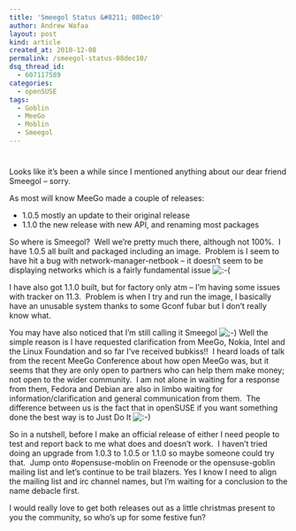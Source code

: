 ```yaml
---
title: 'Smeegol Status &#8211; 08Dec10'
author: Andrew Wafaa
layout: post
kind: article
created_at: 2010-12-08
permalink: /smeegol-status-08dec10/
dsq_thread_id:
  - 607117589
categories:
  - openSUSE
tags:
  - Goblin
  - MeeGo
  - Moblin
  - Smeegol
---
```

# 

Looks like it’s been a while since I mentioned anything about our dear friend Smeegol – sorry.

As most will know MeeGo made a couple of releases:

*   1.0.5 mostly an update to their original release
*   1.1.0 the new release with new API, and renaming most packages

So where is Smeegol?  Well we’re pretty much there, although not 100%.  I have 1.0.5 all built and packaged including an image.  Problem is I seem to have hit a bug with network-manager-netbook – it doesn’t seem to be displaying networks which is a fairly fundamental issue ![:-(][1] 

 [1]: http://andrew.wafaa.eu/blog/wp-includes/images/smilies/icon_sad.gif

I have also got 1.1.0 built, but for factory only atm – I’m having some issues with tracker on 11.3.  Problem is when I try and run the image, I basically have an unusable system thanks to some Gconf fubar but I don’t really know what.

You may have also noticed that I’m still calling it Smeegol ![;-)][2] Well the simple reason is I have requested clarification from MeeGo, Nokia, Intel and the Linux Foundation and so far I’ve received bubkiss!!  I heard loads of talk from the recent MeeGo Conference about how open MeeGo was, but it seems that they are only open to partners who can help them make money; not open to the wider community.  I am not alone in waiting for a response from them, Fedora and Debian are also in limbo waiting for information/clarification and general communication from them.  The difference between us is the fact that in openSUSE if you want something done the best way is to Just Do It ![:-)][3] 

 [2]: http://andrew.wafaa.eu/blog/wp-includes/images/smilies/icon_wink.gif
 [3]: http://andrew.wafaa.eu/blog/wp-includes/images/smilies/icon_smile.gif

So in a nutshell, before I make an official release of either I need people to test and report back to me what does and doesn’t work.  I haven’t tried doing an upgrade from 1.0.3 to 1.0.5 or 1.1.0 so maybe someone could try that.  Jump onto #opensuse-moblin on Freenode or the opensuse-goblin mailing list and let’s continue to be trail blazers. Yes I know I need to align the mailing list and irc channel names, but I’m waiting for a conclusion to the name debacle first.

I would really love to get both releases out as a little christmas present to you the community, so who’s up for some festive fun?
